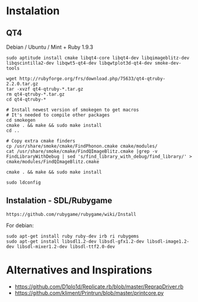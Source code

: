 # Instalation 

## QT4

Debian / Ubuntu / Mint + Ruby 1.9.3

```
sudo aptitude install cmake libqt4-core libqt4-dev libqimageblitz-dev libqscintilla2-dev libqwt5-qt4-dev libqwtplot3d-qt4-dev smoke-dev-tools

wget http://rubyforge.org/frs/download.php/75633/qt4-qtruby-2.2.0.tar.gz
tar -xvzf qt4-qtruby-*.tar.gz
rm qt4-qtruby-*.tar.gz
cd qt4-qtruby-*

# Install newest version of smokegen to get macros
# It's needed to compile other packages
cd smokegen
cmake . && make && sudo make install
cd ..

# Copy extra cmake finders
cp /usr/share/smoke/cmake/FindPhonon.cmake cmake/modules/
cat /usr/share/smoke/cmake/FindQImageBlitz.cmake |grep -v FindLibraryWithDebug | sed 's/find_library_with_debug/find_library/' > cmake/modules/FindQImageBlitz.cmake 

cmake . && make && sudo make install

sudo ldconfig
```

## Instalation - SDL/Rubygame

`https://github.com/rubygame/rubygame/wiki/Install`

For debian:

```
sudo apt-get install ruby ruby-dev irb ri rubygems
sudo apt-get install libsdl1.2-dev libsdl-gfx1.2-dev libsdl-image1.2-dev libsdl-mixer1.2-dev libsdl-ttf2.0-dev
```

# Alternatives and Inspirations

- https://github.com/D1plo1d/Replicate.rb/blob/master/ReprapDriver.rb
- https://github.com/kliment/Printrun/blob/master/printcore.py

